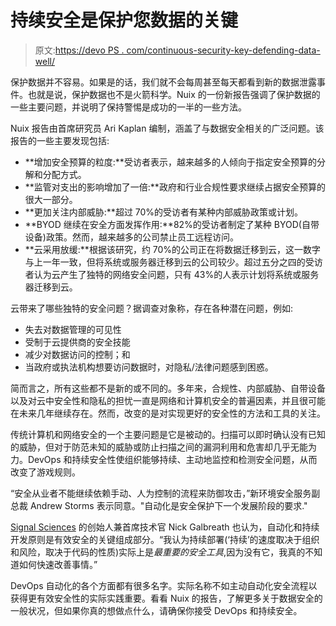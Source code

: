 # 持续安全是保护您数据的关键

> 原文:[https://devo PS . com/continuous-security-key-defending-data-well/](https://devops.com/continuous-security-key-defending-data-well/)

保护数据并不容易。如果是的话，我们就不会每周甚至每天都看到新的数据泄露事件。也就是说，保护数据也不是火箭科学。Nuix 的一份新报告强调了保护数据的一些主要问题，并说明了保持警惕是成功的一半的一些方法。

Nuix 报告由首席研究员 Ari Kaplan 编制，涵盖了与数据安全相关的广泛问题。该报告的一些主要发现包括:

*   **增加安全预算的粒度:**受访者表示，越来越多的人倾向于指定安全预算的分解和分配方式。
*   **监管对支出的影响增加了一倍:**政府和行业合规性要求继续占据安全预算的很大一部分。
*   **更加关注内部威胁:**超过 70%的受访者有某种内部威胁政策或计划。
*   **BYOD 继续在安全方面发挥作用:**82%的受访者制定了某种 BYOD(自带设备)政策。然而，越来越多的公司禁止员工远程访问。
*   **云采用放缓:**根据该研究，约 70%的公司正在将数据迁移到云，这一数字与上一年一致，但将系统或服务器迁移到云的公司较少。超过五分之四的受访者认为云产生了独特的网络安全问题，只有 43%的人表示计划将系统或服务器迁移到云。

云带来了哪些独特的安全问题？据调查对象称，存在各种潜在问题，例如:

*   失去对数据管理的可见性
*   受制于云提供商的安全技能
*   减少对数据访问的控制；和
*   当政府或执法机构想要访问数据时，对隐私/法律问题感到困惑。

简而言之，所有这些都不是新的或不同的。多年来，合规性、内部威胁、自带设备以及对云中安全性和隐私的担忧一直是网络和计算机安全的普遍因素，并且很可能在未来几年继续存在。然而，改变的是对实现更好的安全性的方法和工具的关注。

传统计算机和网络安全的一个主要问题是它是被动的。扫描可以即时确认没有已知的威胁，但对于防范未知的威胁或防止扫描之间的漏洞利用和危害却几乎无能为力。DevOps 和持续安全性使组织能够持续、主动地监控和检测安全问题，从而改变了游戏规则。

“安全从业者不能继续依赖手动、人为控制的流程来防御攻击，”新环境安全服务副总裁 Andrew Storms 表示同意。"自动化是安全保护下一个发展阶段的要求."

[Signal Sciences](https://www.signalsciences.com/) 的创始人兼首席技术官 Nick Galbreath 也认为，自动化和持续开发原则是有效安全的关键组成部分。“我认为持续部署(‘持续’的速度取决于组织和风险，取决于代码的性质)实际上是*最重要的安全工具*,因为没有它，我真的不知道如何快速改善事情。”

DevOps 自动化的各个方面都有很多名字。实际名称不如主动自动化安全流程以获得更有效安全性的实际实践重要。看看 Nuix 的报告，了解更多关于数据安全的一般状况，但如果你真的想做点什么，请确保你接受 DevOps 和持续安全。